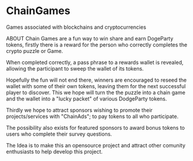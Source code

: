 ChainGames
==========

Games associated with blockchains and cryptocurrencies

ABOUT
Chain Games are a fun way to win share and earn DogeParty tokens, firstly there is a reward for the person who correctly completes the crypto puzzle or Game.

When completed correctly, a pass phrase to a rewards wallet is revealed, allowing the participant to sweep the wallet of its tokens.

Hopefully the fun will not end there, winners are encouraged to reseed the wallet with some of their own tokens, leaving them for the next successful player to discover. This we hope will turn the the puzzle into a chain game and the wallet into a "lucky packet" of various DodgeParty tokens.

Thirdly we hope to attract sponsors wishing to promote their projects/services with "ChainAds"; to pay tokens to all who participate. 

The possibility also exists for featured sponsors to award bonus tokens to users who complete their survey questions.

The Idea is to make this an opensource project and attract other comunity enthusiasts to help develop this project.
